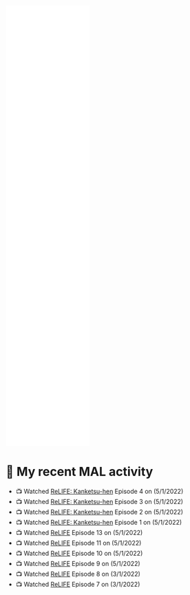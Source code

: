 ![Metrics](https://github.com/noxan-dev/noxan-dev/blob/main/github-metrics.svg)

# 🌸 My recent MAL activity

<!-- MAL_ACTIVITY:start -->

- 📺 Watched [ReLIFE: Kanketsu-hen](https://myanimelist.net/anime/35466) Episode 4 on (5/1/2022)
- 📺 Watched [ReLIFE: Kanketsu-hen](https://myanimelist.net/anime/35466) Episode 3 on (5/1/2022)
- 📺 Watched [ReLIFE: Kanketsu-hen](https://myanimelist.net/anime/35466) Episode 2 on (5/1/2022)
- 📺 Watched [ReLIFE: Kanketsu-hen](https://myanimelist.net/anime/35466) Episode 1 on (5/1/2022)
- 📺 Watched [ReLIFE](https://myanimelist.net/anime/30015) Episode 13 on (5/1/2022)
- 📺 Watched [ReLIFE](https://myanimelist.net/anime/30015) Episode 11 on (5/1/2022)
- 📺 Watched [ReLIFE](https://myanimelist.net/anime/30015) Episode 10 on (5/1/2022)
- 📺 Watched [ReLIFE](https://myanimelist.net/anime/30015) Episode 9 on (5/1/2022)
- 📺 Watched [ReLIFE](https://myanimelist.net/anime/30015) Episode 8 on (3/1/2022)
- 📺 Watched [ReLIFE](https://myanimelist.net/anime/30015) Episode 7 on (3/1/2022)

<!-- MAL_ACTIVITY:end -->

